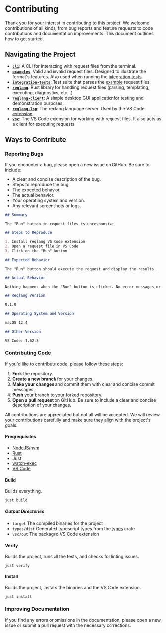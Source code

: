 # Contributing

Thank you for your interest in contributing to this project! We welcome contributions of all kinds, from bug reports and feature requests to code contributions and documentation improvements. This document outlines how to get started.

## Navigating the Project

- [**`cli`**](./cli/): A CLI for interacting with request files from the terminal.
- [**`examples`**](./examples/): Valid and invalid request files. Designed to illustrate the format's features. Also used when running the [integration tests](./integration-tests/).
- [**`integration-tests`**](./integration-tests/): Test suite that parses the [example](./examples/) request files.
- [**`reqlang`**](./reqlang/): Rust library for handling request files (parsing, templating, executing, diagnostics, etc...)
- [**`reqlang-client`**](./reqlang-client/): A simple desktop GUI applicationfor testing and demonstration purposes.
- [**`reqlang-lsp`**](./reqlang-lsp/): The reqlang language server. Used by the VS Code [extension](./vsc/).
- [**`vsc`**](./vsc/): The VS Code extension for working with request files. It also acts as a client for executing requests.

## Ways to Contribute

### Reporting Bugs

If you encounter a bug, please open a new issue on GitHub. Be sure to include:

- A clear and concise description of the bug.
- Steps to reproduce the bug.
- The expected behavior.
- The actual behavior.
- Your operating system and version.
- Any relevant screenshots or logs.

```markdown
## Summary

The "Run" button in request files is unresponsive

## Steps to Reproduce

1. Install reqlang VS Code extension
2. Open a request file in VS Code
3. Click on the "Run" button

## Expected Behavior

The "Run" button should execute the request and display the results.

## Actual Behavior

Nothing happens when the "Run" button is clicked. No error messages or visual feedback is given.

## Reqlang Version

0.1.0

## Operating System and Version

macOS 12.4

## Other Version

VS Code: 1.62.3
```

### Contributing Code

If you'd like to contribute code, please follow these steps:

1. **Fork** the repository.
2. **Create a new branch** for your changes.
3. **Make your changes** and commit them with clear and concise commit messages.
4. **Push** your branch to your forked repository.
5. **Open a pull request** on GitHub. Be sure to include a clear and concise description of your changes.

All contributions are appreciated but not all will be accepted. We will review your contributions carefully and make sure they align with the project's goals.

#### Preqrequisites

- [NodeJS](https://nodejs.org/en/download/package-manager)/[nvm](https://github.com/nvm-sh/nvm)
- [Rust](https://rustup.rs/)
- [Just](https://just.systems/)
- [watch-exec](https://github.com/watchexec/watchexec)
- [VS Code](https://code.visualstudio.com/)

#### Build

Builds everything.

```shell
just build
```

##### Output Directories

- `target` The compiled binaries for the project
- `types/dist` Generated typescript types from the [types](./types/) crate
- `vsc/out` The packaged VS Code extension

#### Verify

Builds the project, runs all the tests, and checks for linting issues.

```shell
just verify
```

#### Install

Builds the project, installs the binaries and the VS Code extension.

```shell
just install
```

### Improving Documentation

If you find any errors or omissions in the documentation, please open a new issue or submit a pull request with the necessary corrections.
